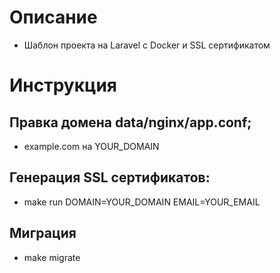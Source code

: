 # Описание
- Шаблон проекта на Laravel с Docker и SSL сертификатом
# Инструкция
## Правка домена data/nginx/app.conf;
- example.com на YOUR_DOMAIN 
## Генерация  SSL сертификатов: 
- make run DOMAIN=YOUR_DOMAIN EMAIL=YOUR_EMAIL
## Миграция 
- make migrate